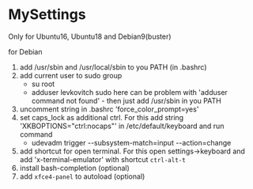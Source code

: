 # MySettings

Only for Ubuntu16, Ubuntu18 and Debian9(buster)

for Debian
  1) add /usr/sbin and /usr/local/sbin to you PATH (in .bashrc)
  2) add current user to sudo group
      - su root
      - adduser levkovitch sudo
     here can be problem with 'adduser command not found' - then just add
     /usr/sbin in you PATH
  3) uncomment string in .bashrc 'force_color_prompt=yes'
  4) set caps_lock as additional ctrl. For this add string
     'XKBOPTIONS="ctrl:nocaps"' in /etc/default/keyboard and run command
      - udevadm trigger --subsystem-match=input --action=change
  5) add shortcut for open terminal. For this open settings->keyboard and
     add 'x-terminal-emulator' with shortcut `ctrl-alt-t`
  6) install bash-completion (optional)
  7) add `xfce4-panel` to autoload (optional)
